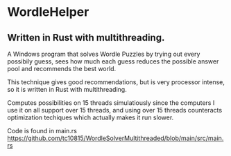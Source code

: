 # WordleHelper
## Written in Rust with multithreading. 

A Windows program that solves Wordle Puzzles by trying out every possibily
guess, sees how much each guess reduces the possible answer pool and recommends the
best world.

This technique gives good recommendations, but is very processor intense,
so it is written in Rust with multithreading. 

Computes possibilities on 15 threads simulatiously since the computers I use it
on all support over 15 threads, and using over 15 threads counteracts optimization
techiques which actually makes it run slower.

Code is found in main.rs
https://github.com/tc10815/WordleSolverMultithreaded/blob/main/src/main.rs
